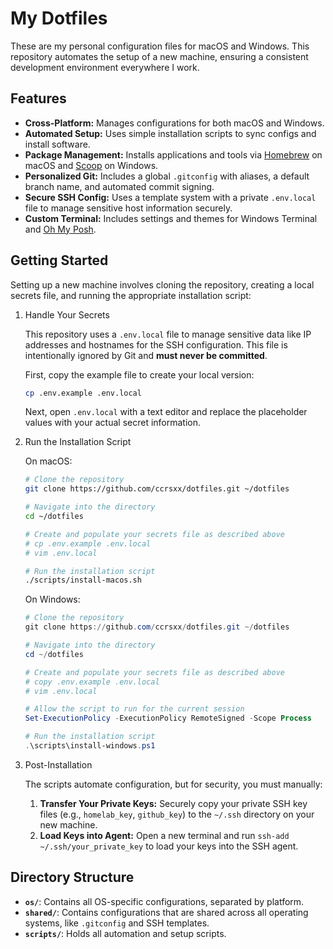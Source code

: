 # My Dotfiles

These are my personal configuration files for macOS and Windows. This repository automates the setup of a new machine, ensuring a consistent development environment everywhere I work.

## Features

- **Cross-Platform:** Manages configurations for both macOS and Windows.
- **Automated Setup:** Uses simple installation scripts to sync configs and install software.
- **Package Management:** Installs applications and tools via [Homebrew](https://brew.sh/) on macOS and [Scoop](https://scoop.sh/) on Windows.
- **Personalized Git:** Includes a global `.gitconfig` with aliases, a default branch name, and automated commit signing.
- **Secure SSH Config:** Uses a template system with a private `.env.local` file to manage sensitive host information securely.
- **Custom Terminal:** Includes settings and themes for Windows Terminal and [Oh My Posh](https://ohmyposh.dev/).

## Getting Started

Setting up a new machine involves cloning the repository, creating a local secrets file, and running the appropriate installation script:

1. Handle Your Secrets

   This repository uses a `.env.local` file to manage sensitive data like IP addresses and hostnames for the SSH configuration. This file is intentionally ignored by Git and **must never be committed**.

   First, copy the example file to create your local version:

   ```bash
   cp .env.example .env.local
   ```

   Next, open `.env.local` with a text editor and replace the placeholder values with your actual secret information.

1. Run the Installation Script

   On macOS:

   ```bash
   # Clone the repository
   git clone https://github.com/ccrsxx/dotfiles.git ~/dotfiles

   # Navigate into the directory
   cd ~/dotfiles

   # Create and populate your secrets file as described above
   # cp .env.example .env.local
   # vim .env.local

   # Run the installation script
   ./scripts/install-macos.sh
   ```

   On Windows:

   ```powershell
   # Clone the repository
   git clone https://github.com/ccrsxx/dotfiles.git ~/dotfiles

   # Navigate into the directory
   cd ~/dotfiles

   # Create and populate your secrets file as described above
   # copy .env.example .env.local
   # vim .env.local

   # Allow the script to run for the current session
   Set-ExecutionPolicy -ExecutionPolicy RemoteSigned -Scope Process

   # Run the installation script
   .\scripts\install-windows.ps1
   ```

1. Post-Installation

   The scripts automate configuration, but for security, you must manually:

   1. **Transfer Your Private Keys:** Securely copy your private SSH key files (e.g., `homelab_key`, `github_key`) to the `~/.ssh` directory on your new machine.
   2. **Load Keys into Agent:** Open a new terminal and run `ssh-add ~/.ssh/your_private_key` to load your keys into the SSH agent.

## Directory Structure

- **`os/`**: Contains all OS-specific configurations, separated by platform.
- **`shared/`**: Contains configurations that are shared across all operating systems, like `.gitconfig` and SSH templates.
- **`scripts/`**: Holds all automation and setup scripts.
